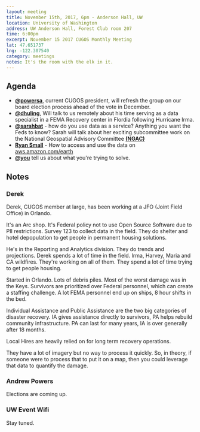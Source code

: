 ```yaml
---
layout: meeting
title: November 15th, 2017, 6pm - Anderson Hall, UW
location: University of Washington
address: UW Anderson Hall, Forest Club room 207
time: 6:00pm
excerpt: November 15 2017 CUGOS Monthly Meeting
lat: 47.651737
lng: -122.307540
category: meetings
notes: It's the room with the elk in it.
---
```



## Agenda
- **[@powersa](https://github.com/powersa)**, current CUGOS president, will refresh the group on our board election process ahead of the vote in December.
- **[@dhuling](https://github.com/dhuling)**, Will talk to us remotely about his time serving as a data specialist in a FEMA Recovery center in Flordia following Hurricane Irma.
- **[@sarahbat](https://github.com/sarahbat)** - how do you use data as a service?  Anything you want the Feds to know?  Sarah will talk about her exciting subcommittee work on the National Geospatial Advisory Committee **[(NGAC)](https://www.fgdc.gov/ngac)**
- **[Ryan Small](https://github.com/foundatron)** - How to access and use the data on [aws.amazon.com/earth](https://aws.amazon.com/earth/)
- **[@you](http://cugos.org/people/)** tell us about what you're trying to solve.


## Notes

### Derek

Derek, CUGOS member at large, has been working at a JFO (Joint Field Office) in Orlando.

It's an Arc shop. It's Federal policy not to use Open Source Software due to PII restrictions. Survey 123 to collect data in the field. They do shelter and hotel depopulation to get people in permanent housing solutions.

He's in the Reporting and Analytics division. They do trends and projections. Derek spends a lot of time in the field. Irma, Harvey, Maria and CA wildfires. They're working on all of them. They spend a lot of time trying to get people housing.

Started in Orlando. Lots of debris piles. Most of the worst damage was in the Keys. Survivors are prioritized over Federal personnel, which can create a staffing challenge. A lot FEMA personnel end up on ships, 8 hour shifts in the bed.

Individual Assistance and Public Assistance are the two big categories of disaster recovery. IA gives assistance directly to survivors, PA helps rebuild community infrastructure. PA can last for many years, IA is over generally after 18 months.

Local Hires are heavily relied on for long term recovery operations.

They have a lot of imagery but no way to process it quickly. So, in theory, if someone were to process that to put it on a map, then you could leverage that data to quantify the damage.


### Andrew Powers

Elections are coming up.


### UW Event Wifi

Stay tuned.
